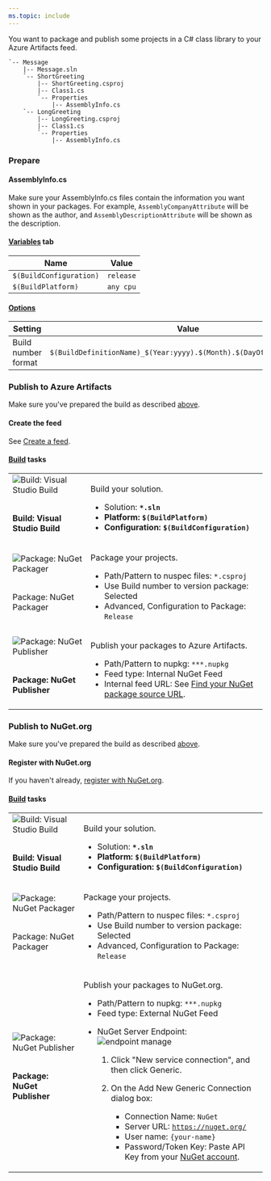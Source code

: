 ```yaml
---
ms.topic: include
---
```


You want to package and publish some projects in a C# class library to your Azure Artifacts feed.

```
`-- Message
    |-- Message.sln
    `-- ShortGreeting
        |-- ShortGreeting.csproj
        |-- Class1.cs
        `-- Properties
            |-- AssemblyInfo.cs
    `-- LongGreeting
        |-- LongGreeting.csproj
        |-- Class1.cs
        `-- Properties
            |-- AssemblyInfo.cs
```


<a name="prepare"></a>
### Prepare


#### AssemblyInfo.cs

Make sure your AssemblyInfo.cs files contain the information you want shown in your packages. For example, ```AssemblyCompanyAttribute``` will be shown as the author, and ```AssemblyDescriptionAttribute``` will be shown as the description.


#### [Variables](../../build/variables.md) tab

| Name | Value | 
|---|---|
|```$(BuildConfiguration)``` | ```release```|
|```$(BuildPlatform)``` | ```any cpu```|


#### [Options](../../build/options.md)

| Setting | Value | 
|---|---|
| Build number format | ```$(BuildDefinitionName)_$(Year:yyyy).$(Month).$(DayOfMonth)$(Rev:.r)```|


### Publish to Azure Artifacts

Make sure you've prepared the build as described [above](#prepare).


#### Create the feed

See [Create a feed](../../../artifacts/feeds/create-feed.md).


#### [Build](../../index.yml) tasks

<table>
<tr>
<td>

<img src="/azure/devops/tasks/build/_img/visual-studio-build.png" alt="Build: Visual Studio Build"/>

<br/><strong>Build: Visual Studio Build</strong></td>
<td>
<p>Build your solution.</p>
<ul>
<li>Solution: <code><strong>*.sln</code></li>
<li>Platform: <code>$(BuildPlatform)</code></li>
<li>Configuration: <code>$(BuildConfiguration)</code></li>
<!-- Reviewers: what research and guidance do we think is needed, if any, around building packages that depend on packages? -->
</ul>
</td>
</tr>
<tr>
<td>

<img src="/azure/devops/tasks/package/_img/nuget-packager.png" alt="Package: NuGet Packager"/>

<br/></strong>Package: NuGet Packager<strong></td>
<td>
<p>Package your projects.</p>
<ul>
<li>Path/Pattern to nuspec files: <code></strong>*.csproj</code></li>
<li>Use Build number to version package: Selected</li>
<li>Advanced, Configuration to Package: <code>Release</code></li>
</ul>
</td>
</tr>
<tr>
<td>

<img src="/azure/devops/tasks/package/_img/nuget-publisher.png" alt="Package: NuGet Publisher"/>

<br/><strong>Package: NuGet Publisher</strong></td>
<td>
<p>Publish your packages to Azure Artifacts.</p>
<ul>
<li>Path/Pattern to nupkg: <code>***.nupkg</code></li>
<li>Feed type: Internal NuGet Feed</li>
<li>Internal feed URL: See <a href="/azure/devops/artifacts/nuget/consume#get-nuget-pkg-url" data-raw-source="[Find your NuGet package source URL](/azure/devops/artifacts/nuget/consume#get-nuget-pkg-url)">Find your NuGet package source URL</a>.
</li>
</ul>
</td>
</tr>
</table>

### Publish to NuGet.org

Make sure you've prepared the build as described [above](#prepare).

#### Register with NuGet.org

If you haven't already, [register with NuGet.org](https://www.nuget.org/).


#### [Build](../../tasks/index.md) tasks


<table>
<tr>
<td>

<img src="/azure/devops/tasks/build/_img/visual-studio-build.png" alt="Build: Visual Studio Build"/>

<br/><strong>Build: Visual Studio Build</strong></td>
<td>
<p>Build your solution.</p>
<ul>
<li>Solution: <code><strong>*.sln</code></li>
<li>Platform: <code>$(BuildPlatform)</code></li>
<li>Configuration: <code>$(BuildConfiguration)</code></li>
<!-- Reviewers: what research and guidance do we think is needed, if any, around building packages that depend on packages? -->
</ul>
</td>
</tr>
<tr>
<td>

<img src="/azure/devops/tasks/package/_img/nuget-packager.png" alt="Package: NuGet Packager"/>

<br/></strong>Package: NuGet Packager<strong></td>
<td>
<p>Package your projects.</p>
<ul>
<li>Path/Pattern to nuspec files: <code></strong>*.csproj</code></li>
<li>Use Build number to version package: Selected</li>
<li>Advanced, Configuration to Package: <code>Release</code></li>
</ul>
</td>
</tr>
<tr>
<td>

<img src="/azure/devops/tasks/package/_img/nuget-publisher.png" alt="Package: NuGet Publisher"/>

<br/><strong>Package: NuGet Publisher</strong></td>
<td>
<p>Publish your packages to NuGet.org.</p>
<ul>
<li>Path/Pattern to nupkg: <code>***.nupkg</code></li>
<li>Feed type: External NuGet Feed</li>
<li>
<p>NuGet Server Endpoint: <img src="/azure/devops/tasks/_shared/_img/endpoint-manage.png" alt="endpoint manage"/></p>
<ol>
<li>Click &quot;New service connection&quot;, and then click Generic.</li>
<li><p>On the Add New Generic Connection dialog box:</p>
<ul>
<li>Connection Name: <code>NuGet</code></li>
<li>Server URL: <code><a href="https://nuget.org/" data-raw-source="https://nuget.org/">https://nuget.org/</a></code></li>
<li>User name: <code>{your-name}</code></li>
<li>Password/Token Key: Paste API Key from your <a href="https://www.nuget.org/account" data-raw-source="[NuGet account](https://www.nuget.org/account)">NuGet account</a>.</li>
</ul>
</li>
</ol>
</li>
</ul>

</td>
</tr>
</table>

